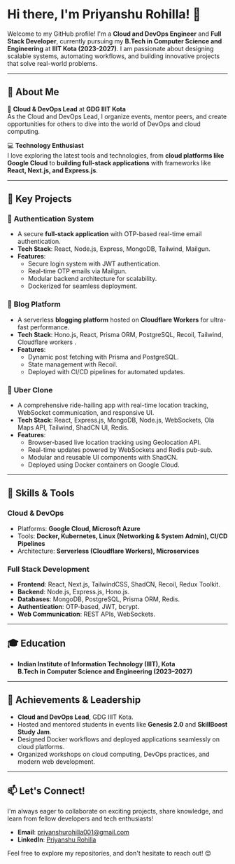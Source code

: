# Hi there, I'm Priyanshu Rohilla! 👋  

Welcome to my GitHub profile! I'm a **Cloud and DevOps Engineer** and **Full Stack Developer**, currently pursuing my **B.Tech in Computer Science and Engineering** at **IIIT Kota (2023-2027)**. I am passionate about designing scalable systems, automating workflows, and building innovative projects that solve real-world problems.  

---

## 🚀 About Me  
🌟 **Cloud & DevOps Lead** at **GDG IIIT Kota**  
As the Cloud and DevOps Lead, I organize events, mentor peers, and create opportunities for others to dive into the world of DevOps and cloud computing.  

💻 **Technology Enthusiast**  
I love exploring the latest tools and technologies, from **cloud platforms like Google Cloud** to **building full-stack applications** with frameworks like **React, Next.js, and Express.js**.  

---

## 💼 **Key Projects**  

### 🔑 **Authentication System**  
- A secure **full-stack application** with OTP-based real-time email authentication.  
- **Tech Stack**: React, Node.js, Express, MongoDB, Tailwind, Mailgun.  
- **Features**:  
  - Secure login system with JWT authentication.  
  - Real-time OTP emails via Mailgun.  
  - Modular backend architecture for scalability.  
  - Dockerized for seamless deployment.  

### 📝 **Blog Platform**  
- A serverless **blogging platform** hosted on **Cloudflare Workers** for ultra-fast performance.  
- **Tech Stack**: Hono.js, React, Prisma ORM, PostgreSQL, Recoil, Tailwind, Cloudflare workers .  
- **Features**:  
  - Dynamic post fetching with Prisma and PostgreSQL.  
  - State management with Recoil.  
  - Deployed with CI/CD pipelines for automated updates.  

### 🚖 **Uber Clone**  
- A comprehensive ride-hailing app with real-time location tracking, WebSocket communication, and responsive UI.  
- **Tech Stack**: React, Express.js, MongoDB, Node.js, WebSockets, Ola Maps API, Tailwind, ShadCN UI, Redis.  
- **Features**:  
  - Browser-based live location tracking using Geolocation API.  
  - Real-time updates powered by WebSockets and Redis pub-sub.  
  - Modular and reusable UI components with ShadCN.  
  - Deployed using Docker containers on Google Cloud.  

---

## 🔧 **Skills & Tools**  

### **Cloud & DevOps**  
- Platforms: **Google Cloud, Microsoft Azure**  
- Tools: **Docker, Kubernetes, Linux (Networking & System Admin), CI/CD Pipelines**  
- Architecture: **Serverless (Cloudflare Workers), Microservices**  

### **Full Stack Development**  
- **Frontend**: React, Next.js, TailwindCSS, ShadCN, Recoil, Redux Toolkit.  
- **Backend**: Node.js, Express.js, Hono.js.  
- **Databases**: MongoDB, PostgreSQL, Prisma ORM, Redis.  
- **Authentication**: OTP-based, JWT, bcrypt.  
- **Web Communication**: REST APIs, WebSockets.  

---

## 🎓 **Education**  
- **Indian Institute of Information Technology (IIIT), Kota**  
  **B.Tech in Computer Science and Engineering (2023–2027)**  

---

## 🌟 **Achievements & Leadership**  
- **Cloud and DevOps Lead**, GDG IIIT Kota.  
- Hosted and mentored students in events like **Genesis 2.0** and **SkillBoost Study Jam**.  
- Designed Docker workflows and deployed applications seamlessly on cloud platforms.  
- Organized workshops on cloud computing, DevOps practices, and modern web development.  

---

## 📫 **Let's Connect!**  
I'm always eager to collaborate on exciting projects, share knowledge, and learn from fellow developers and tech enthusiasts!  

- **Email**: [priyanshurohilla001@gmail.com](mailto:priyanshurohilla001@gmail.com)  
- **LinkedIn**: [Priyanshu Rohilla](https://linkedin.com/in/your-profile)  

Feel free to explore my repositories, and don't hesitate to reach out! 😊
